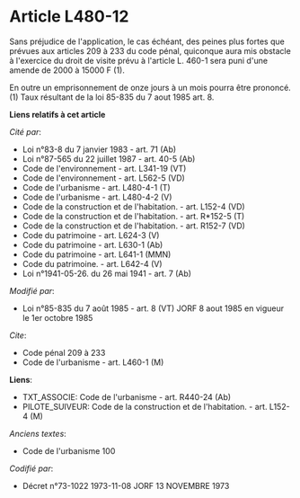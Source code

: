 # Article L480-12

Sans préjudice de l'application, le cas échéant, des peines plus fortes que prévues aux articles 209 à 233 du code pénal,
quiconque aura mis obstacle à l'exercice du droit de visite prévu à l'article L. 460-1 sera puni d'une amende de 2000 à 15000
F  (1).

En outre un emprisonnement de onze jours à un mois pourra être prononcé. (1) Taux résultant de la loi 85-835 du 7 aout 1985
art. 8.

**Liens relatifs à cet article**

_Cité par_:

  - Loi n°83-8 du 7 janvier 1983 - art. 71 (Ab)
  - Loi n°87-565 du 22 juillet 1987 - art. 40-5 (Ab)
  - Code de l'environnement - art. L341-19 (VT)
  - Code de l'environnement - art. L562-5 (VD)
  - Code de l'urbanisme - art. L480-4-1 (T)
  - Code de l'urbanisme - art. L480-4-2 (V)
  - Code de la construction et de l'habitation. - art. L152-4 (VD)
  - Code de la construction et de l'habitation. - art. R*152-5 (T)
  - Code de la construction et de l'habitation. - art. R152-7 (VD)
  - Code du patrimoine - art. L624-3 (V)
  - Code du patrimoine - art. L630-1 (Ab)
  - Code du patrimoine - art. L641-1 (MMN)
  - Code du patrimoine. - art. L642-4 (V)
  - Loi n°1941-05-26. du 26 mai 1941 - art. 7 (Ab)

_Modifié par_:

  - Loi n°85-835 du 7 août 1985 - art. 8 (VT) JORF 8 aout 1985 en vigueur le 1er octobre 1985

_Cite_:

  - Code pénal 209 à 233
  - Code de l'urbanisme - art. L460-1 (M)

**Liens**:

  - TXT_ASSOCIE: Code de l'urbanisme - art. R440-24 (Ab)
  - PILOTE_SUIVEUR: Code de la construction et de l'habitation. - art. L152-4 (M)

_Anciens textes_:

  - Code de l'urbanisme 100

_Codifié par_:

  - Décret n°73-1022 1973-11-08 JORF 13 NOVEMBRE 1973
